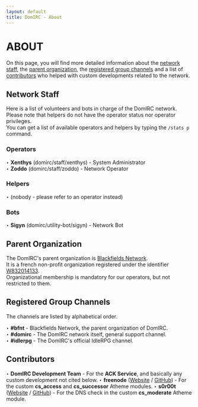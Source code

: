 ```yaml
---
layout: default
title: DomIRC - About
---
```


# ABOUT

On this page, you will find more detailed information about the [network staff](#network-staff), 
the [parent organization](#parent-organization), the [registered group channels](#registered-group-channels) and 
a list of [contributors](#contributors) who helped with custom developments related to the network.  


## Network Staff

Here is a list of volunteers and bots in charge of the DomIRC network.  
Please note that helpers do not have the operator status nor operator privileges.  
You can get a list of available operators and helpers by typing the `/stats p` command.  

### Operators

 ‣ **Xenthys** (domirc/staff/xenthys) - System Administrator  
 ‣ **Zoddo** (domirc/staff/zoddo) - Network Operator  

### Helpers

 ‣ (nobody - please refer to an operator instead)  

### Bots

 ‣ **Sigyn** (domirc/utility-bot/sigyn) - Network Bot  


## Parent Organization

The DomIRC's parent organization is [Blackfields Network](https://blackfields.net).  
It is a french non-profit organization registered under the identifier [W832014133](https://www.journal-officiel.gouv.fr/association/index.php?ACTION=Rechercher&original_method=get&JTY_WALDEC=W832014133).  
Organizational membership is mandatory for our operators, but not restricted to them.  


## Registered Group Channels

The channels are listed by alphabetical order.  

 ‣ **#bfnt** - Blackfields Network, the parent organization of DomIRC.  
 ‣ **#domirc** - The DomIRC network itself, general support channel.  
 ‣ **#idlerpg** - The DomIRC's official IdleRPG channel.  


## Contributors

 ‣ **DomIRC Development Team** - For the **ACK Service**, and basically any custom development not cited below.
 ‣ **freenode** ([Website](https://freenode.net) / [GitHub](https://github.com/freenode)) - For the custom **cs_access** and **cs_successor** Atheme modules.
 ‣ **s0r00t** ([Website](https://s0r00t.github.io) / [GitHub](https://github.com/s0r00t)) - For the DNS check in the custom **cs_moderate** Atheme module.
